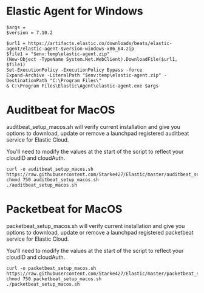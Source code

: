 # Elastic Agent for Windows

```
$args = 
$version = 7.10.2

$url1 = https://artifacts.elastic.co/downloads/beats/elastic-agent/elastic-agent-$version-windows-x86_64.zip
$file1 = "$env:temp\elastic-agent.zip"
(New-Object -TypeName System.Net.WebClient).DownloadFile($url1, $file1)
Set-ExecutionPolicy -ExecutionPolicy Bypass -force
Expand-Archive -LiteralPath "$env:temp\elastic-agent.zip" -DestinationPath "C:\Program Files\"
& C:\Program Files\Elastic\Agent\elastic-agent.exe $args
```

# Auditbeat for MacOS

auditbeat_setup_macos.sh will verify current installation and give you options to download, update or remove a launchpad registered auditbeat service for Elastic Cloud.

You'll need to modify the values at the start of the script to reflect your cloudID and cloudAuth.

```
curl -o auditbeat_setup_macos.sh https://raw.githubusercontent.com/Starke427/Elastic/master/auditbeat_setup_macos.sh
chmod 750 auditbeat_setup_macos.sh
./auditbeat_setup_macos.sh
```

# Packetbeat for MacOS

packetbeat_setup_macos.sh will verify current installation and give you options to download, update or remove a launchpad registered packetbeat service for Elastic Cloud.

You'll need to modify the values at the start of the script to reflect your cloudID and cloudAuth.

```
curl -o packetbeat_setup_macos.sh https://raw.githubusercontent.com/Starke427/Elastic/master/packetbeat_setup_macos.sh
chmod 750 packetbeat_setup_macos.sh
./packetbeat_setup_macos.sh
```
